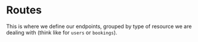 # Routes

This is where we define our endpoints, grouped by type of resource we are dealing with (think like for `users` or `bookings`).
